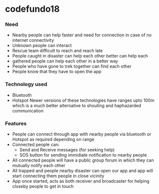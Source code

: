 # codefundo18

### Need
* Nearby people can help faster and need for connection in case of no internet connectivity
* Unknown people can interact
* Rescue team difficult to reach and reach late
* People caught in disaster can help each other better can help each 
* gathered people can help each other in a better way
* People who have gone to trek together can find each other
* People know that they have to open the app
### Technology used 
* Bluetooth 
* Hotspot
Newer versions of these technologies have ranges upto 100m which is a much better alternative to shouting and haphazarded communication
### Features
* People can connect through app with nearby people via bluetooth or Hotspot as required depending on range
* Connected people can:
  - Send and Receive messages (for seeking help) 
  - SOS button for sending immidiate notification to nearby people
* All connected people will have a public group forum in which they can mutually notify each other 
* All trapped and people nearby disaster can open our app and app will start connecting them people in close vicinity
* App once started, acts as both receiver and broadcaster for helping closeby people to get in touch
